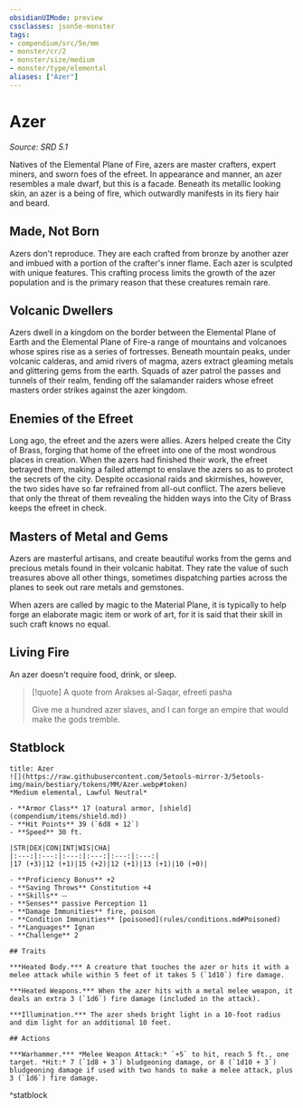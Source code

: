 ```yaml
---
obsidianUIMode: preview
cssclasses: json5e-monster
tags:
- compendium/src/5e/mm
- monster/cr/2
- monster/size/medium
- monster/type/elemental
aliases: ["Azer"]
---
```

# Azer
*Source: SRD 5.1*  

Natives of the Elemental Plane of Fire, azers are master crafters, expert miners, and sworn foes of the efreet. In appearance and manner, an azer resembles a male dwarf, but this is a facade. Beneath its metallic looking skin, an azer is a being of fire, which outwardly manifests in its fiery hair and beard.

## Made, Not Born

Azers don't reproduce. They are each crafted from bronze by another azer and imbued with a portion of the crafter's inner flame. Each azer is sculpted with unique features. This crafting process limits the growth of the azer population and is the primary reason that these creatures remain rare.

## Volcanic Dwellers

Azers dwell in a kingdom on the border between the Elemental Plane of Earth and the Elemental Plane of Fire-a range of mountains and volcanoes whose spires rise as a series of fortresses. Beneath mountain peaks, under volcanic calderas, and amid rivers of magma, azers extract gleaming metals and glittering gems from the earth. Squads of azer patrol the passes and tunnels of their realm, fending off the salamander raiders whose efreet masters order strikes against the azer kingdom.

## Enemies of the Efreet

Long ago, the efreet and the azers were allies. Azers helped create the City of Brass, forging that home of the efreet into one of the most wondrous places in creation. When the azers had finished their work, the efreet betrayed them, making a failed attempt to enslave the azers so as to protect the secrets of the city. Despite occasional raids and skirmishes, however, the two sides have so far refrained from all-out conflict. The azers believe that only the threat of them revealing the hidden ways into the City of Brass keeps the efreet in check.

## Masters of Metal and Gems

Azers are masterful artisans, and create beautiful works from the gems and precious metals found in their volcanic habitat. They rate the value of such treasures above all other things, sometimes dispatching parties across the planes to seek out rare metals and gemstones.

When azers are called by magic to the Material Plane, it is typically to help forge an elaborate magic item or work of art, for it is said that their skill in such craft knows no equal.

## Living Fire

An azer doesn't require food, drink, or sleep.

> [!quote] A quote from Arakses al-Saqar, efreeti pasha  
> 
> Give me a hundred azer slaves, and I can forge an empire that would make the gods tremble.


## Statblock

```ad-statblock
title: Azer
![](https://raw.githubusercontent.com/5etools-mirror-3/5etools-img/main/bestiary/tokens/MM/Azer.webp#token)
*Medium elemental, Lawful Neutral*

- **Armor Class** 17 (natural armor, [shield](compendium/items/shield.md))
- **Hit Points** 39 (`6d8 + 12`)
- **Speed** 30 ft.

|STR|DEX|CON|INT|WIS|CHA|
|:---:|:---:|:---:|:---:|:---:|:---:|
|17 (+3)|12 (+1)|15 (+2)|12 (+1)|13 (+1)|10 (+0)|

- **Proficiency Bonus** +2
- **Saving Throws** Constitution +4
- **Skills** ⏤
- **Senses** passive Perception 11
- **Damage Immunities** fire, poison
- **Condition Immunities** [poisoned](rules/conditions.md#Poisoned)
- **Languages** Ignan
- **Challenge** 2

## Traits

***Heated Body.*** A creature that touches the azer or hits it with a melee attack while within 5 feet of it takes 5 (`1d10`) fire damage.

***Heated Weapons.*** When the azer hits with a metal melee weapon, it deals an extra 3 (`1d6`) fire damage (included in the attack).

***Illumination.*** The azer sheds bright light in a 10-foot radius and dim light for an additional 10 feet.

## Actions

***Warhammer.*** *Melee Weapon Attack:* `+5` to hit, reach 5 ft., one target. *Hit:* 7 (`1d8 + 3`) bludgeoning damage, or 8 (`1d10 + 3`) bludgeoning damage if used with two hands to make a melee attack, plus 3 (`1d6`) fire damage.
```
^statblock